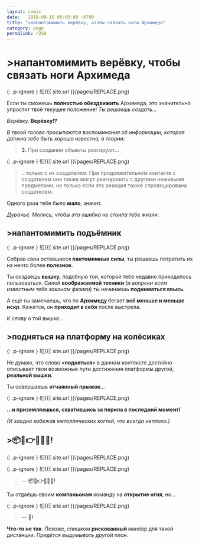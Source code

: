 ```yaml
---
layout: comic
date:   2018-09-16 00:00:00 -0700
title: ">напантомимить верёвку, чтобы связать ноги Архимеда"
category: page
permalink: /258
---
```

# >напантомимить верёвку, чтобы связать ноги Архимеда

{: .p-ignore }
![]({{ site.url }}/pages/REPLACE.png)

Если ты сможешь <strong>полностью обездвижить</strong> Архимеда, это значительно упростит твоё текущее положение! <em>Ты решаешь создать...</em>

<em>Верёвку.</em> <strong>Верёвку!?</strong>

<em>В твоей голове просыпаются воспоминания об информации, которая должна тебе быть хорошо известна, в теории:</em>

<blockquote><strong>3.</strong> При создании объекты реагируют...</blockquote>

{: .p-ignore }
![]({{ site.url }}/pages/REPLACE.png)

<blockquote>...только с их создателем. При продолжительном контакте с создателем они также могут реагировать с другими неживыми предметами, но только если эта реакция также спровоцирована создателем.</blockquote>

Одного раза тебе было <strong>мало</strong>, значит. 

<em>Дурачьё. Молись, чтобы эта ошибка не стоила тебе жизни.</em>

## >напантомимить подъёмник

{: .p-ignore }
![]({{ site.url }}/pages/REPLACE.png)

Собрав свои оставшиеся<strong> пантомимные силы</strong>, ты решаешь потратить их на нечто более <strong>полезное</strong>.

Ты создаёшь <strong>вышку</strong>, подобную той, которой тебе недавно приходилось пользоваться. Силой <strong>воображаемой техники</strong> (<em>и вопреки всем известным тебе законам физики</em>) ты начинаешь <strong>подниматься ввысь</strong>.

А ещё ты замечаешь, что по <strong>Архимеду </strong>бегает <strong>всё меньше и меньше искр</strong>. Кажется, он <strong>приходит в себя</strong> после выстрела.

<em>К слову о той вышке...</em>

## >подняться на платформу на колёсиках

{: .p-ignore }
![]({{ site.url }}/pages/REPLACE.png)

Не думаю, что слово «<strong>подняться</strong>» в данном контексте достойно описывает твои возможные пути достижения платформы другой, <strong>реальной вышки</strong>. 

Ты совершаешь <strong>отчаянный прыжок</strong>…

{: .p-ignore }
![]({{ site.url }}/pages/REPLACE.png)

<strong>…и приземляешься, схватившись за перила в последний момент! </strong>

<em>(И заодно избежав металлических когтей, что всегда неплохо.)</em>

## >📦👀👉💥💥💥!

{: .p-ignore }
![]({{ site.url }}/pages/REPLACE.png)

{: .p-ignore }
![]({{ site.url }}/pages/REPLACE.png)

<blockquote>— <strong>📦👀👉💥💥💥!</strong></blockquote>

Ты отдаёшь своим <strong>компаньонам </strong>команду на <strong>открытие огня</strong>, но…

{: .p-ignore }
![]({{ site.url }}/pages/REPLACE.png)

<blockquote>— <strong>🚫!</strong></blockquote>

<strong>Что-то не так</strong>. Похоже, слишком <strong>рискованный </strong>манёвр для такой дистанции. <em>Придётся выдумывать другой план</em>.
